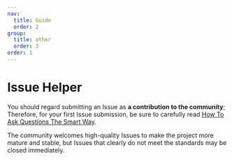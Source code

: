 ```yaml
---
nav:
  title: Guide
  order: 2
group:
  title: other
  order: 3
order: 1
---
```


# Issue Helper

You should regard submitting an Issue as **a contribution to the community**;  
Therefore, for your first Issue submission, be sure to carefully read [How To Ask Questions The Smart Way](https://github.com/bilibili/WebAV/issues/60).

The community welcomes high-quality Issues to make the project more mature and stable, but Issues that clearly do not meet the standards may be closed immediately.
